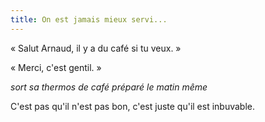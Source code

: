 ```yaml
---
title: On est jamais mieux servi...
---
```


« Salut Arnaud, il y a du café si tu veux. »

« Merci, c'est gentil. »

*sort sa thermos de café préparé le matin même*

C'est pas qu'il n'est pas bon, c'est juste qu'il est inbuvable.

